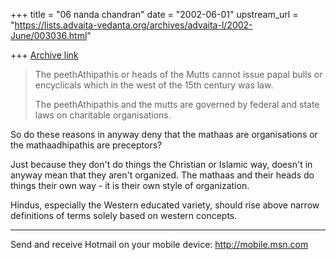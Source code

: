 +++
title = "06 nanda chandran"
date = "2002-06-01"
upstream_url = "https://lists.advaita-vedanta.org/archives/advaita-l/2002-June/003036.html"

+++
[Archive link](https://lists.advaita-vedanta.org/archives/advaita-l/2002-June/003036.html)

>The peethAthipathis or heads of the Mutts cannot issue papal bulls or
>encyclicals which in the west of the 15th century was law.
>
>The peethAthipathis and the mutts are governed by federal and state
>laws on charitable organisations.

So do these reasons in anyway deny that the mathaas are organisations or the
mathaadhipathis are preceptors?

Just because they don't do things the Christian or Islamic way, doesn't in
anyway mean that they aren't organized. The mathaas and their heads do
things their own way - it is their own style of organization.

Hindus, especially the Western educated variety, should rise above narrow
definitions of terms solely based on western concepts.

_________________________________________________________________
Send and receive Hotmail on your mobile device: http://mobile.msn.com

